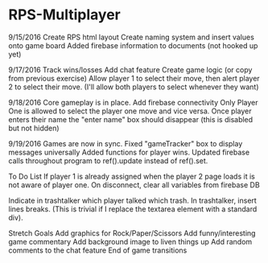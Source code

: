 # RPS-Multiplayer

9/15/2016
Create RPS html layout
Create naming system and insert values onto game board
Added firebase information to documents (not hooked up yet)

9/17/2016
Track wins/losses
Add chat feature
Create game logic (or copy from previous exercise)
Allow player 1 to select their move, then alert player 2 to select their move. (I'll allow both players to select whenever they want)

9/18/2016
Core gameplay is in place.
Add firebase connectivity
Only Player One is allowed to select the player one move and vice versa.
Once player enters their name the "enter name" box should disappear (this is disabled but not hidden)

9/19/2016
Games are now in sync.
Fixed "gameTracker" box to display messages universally
Added functions for player wins.
Updated firebase calls throughout program to ref().update instead of ref().set.


To Do List
If player 1 is already assigned when the player 2 page loads it is not aware of player one.
On disconnect, clear all variables from firebase DB

Indicate in trashtalker which player talked which trash.
In trashtalker, insert lines breaks. (This is trivial if I replace the textarea element with a standard div).



Stretch Goals
Add graphics for Rock/Paper/Scissors
Add funny/interesting game commentary
Add background image to liven things up
Add random comments to the chat feature
End of game transitions